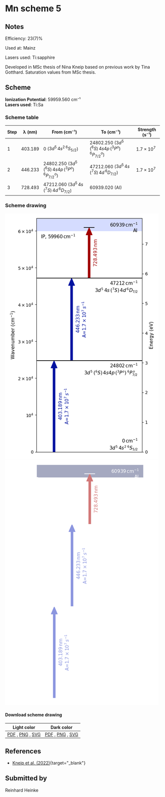 # Mn scheme 5

## Notes

Efficiency: 23(7)%

Used at: Mainz

Lasers used: Ti:sapphire

Developed in MSc thesis of Nina Kneip based on previous work by Tina Gotthard. Saturation values from MSc thesis.





## Scheme

**Ionization Potential**: 59959.560 cm⁻¹  
**Lasers used**: Ti:Sa

### Scheme table

| Step | λ (nm)  |                      From (cm⁻¹)                      |                       To (cm⁻¹)                       |   Strength (s⁻¹)    |
| ---- | ------- | ----------------------------------------------------- | ----------------------------------------------------- | ------------------- |
| 1    | 403.189 | 0 ($3d^5\,4s^2\,^6S_{5/2}$)                           | 24802.250 ($3d^5\,(^6S)\,4s4p\,(^3P^o)\,^6P^o_{7/2}$) | $1.7 \times 10^{7}$ |
| 2    | 446.233 | 24802.250 ($3d^5\,(^6S)\,4s4p\,(^3P^o)\,^6P^o_{7/2}$) | 47212.060 ($3d^5\,4s\,(^7S)\,4d\,^6D_{7/2}$)          | $1.7 \times 10^{7}$ |
| 3    | 728.493 | 47212.060 ($3d^5\,4s\,(^7S)\,4d\,^6D_{7/2}$)          | 60939.020 (AI)                                        |                     |


### Scheme drawing

![mn scheme, light mode](mn-005/mn-005-light.png#only-light)
![mn scheme, dark mode](mn-005/mn-005-dark-web.png#only-dark)

#### Download scheme drawing

|                                            Light color                                            |                                           Dark color                                           |
| ------------------------------------------------------------------------------------------------- | ---------------------------------------------------------------------------------------------- |
| [PDF](mn-005/mn-005-light.pdf) , [PNG](mn-005/mn-005-light.png) , [SVG](mn-005/mn-005-light.svg)  | [PDF](mn-005/mn-005-dark.pdf) , [PNG](mn-005/mn-005-dark.png) , [SVG](mn-005/mn-005-dark.svg)  |


## References

  - [Kneip et al. (2022)](https://doi.org/10.1051/epjap/2022210270){target="_blank"}



## Submitted by

Reinhard Heinke

